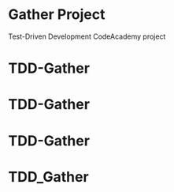 # Gather Project 

Test-Driven Development CodeAcademy project
# TDD-Gather
# TDD-Gather
# TDD-Gather
# TDD_Gather
